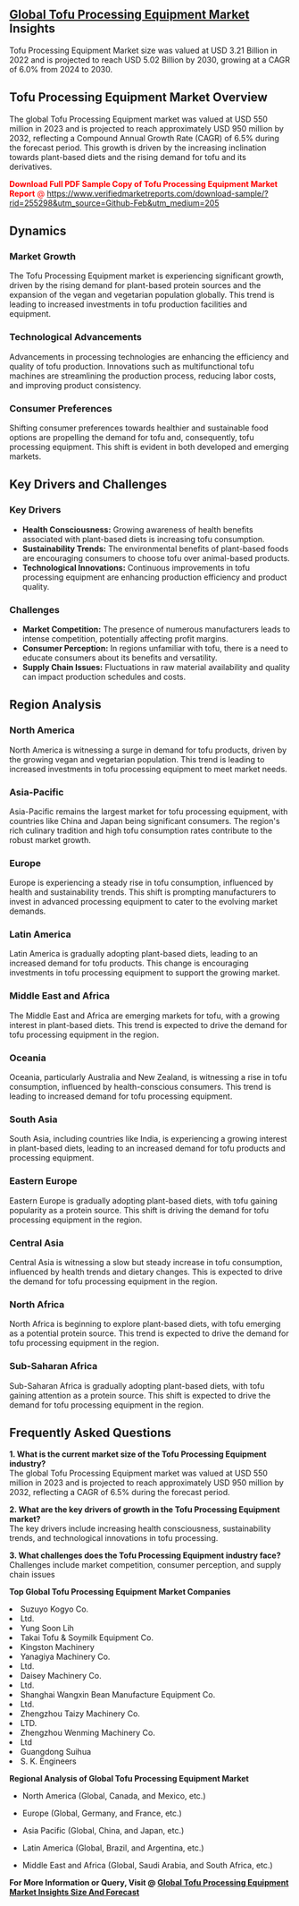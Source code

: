 <h2><a href="https://www.verifiedmarketreports.com/download-sample/?rid=255298&amp;utm_source=Github&amp;utm_medium=205" target="_blank">Global Tofu Processing Equipment Market</a> Insights</h2><p>Tofu Processing Equipment Market size was valued at USD 3.21 Billion in 2022 and is projected to reach USD 5.02 Billion by 2030, growing at a CAGR of 6.0% from 2024 to 2030.</p><p> <h2>Tofu Processing Equipment Market Overview</h2> <p>The global Tofu Processing Equipment market was valued at USD 550 million in 2023 and is projected to reach approximately USD 950 million by 2032, reflecting a Compound Annual Growth Rate (CAGR) of 6.5% during the forecast period. This growth is driven by the increasing inclination towards plant-based diets and the rising demand for tofu and its derivatives. </p> <p><p><span class=""><span style="color: #ff0000;"><strong>Download Full PDF Sample Copy of Tofu Processing Equipment Market Report</strong> @ </span><a href="https://www.verifiedmarketreports.com/download-sample/?rid=255298&amp;utm_source=Github-Feb&amp;utm_medium=205" target="_blank">https://www.verifiedmarketreports.com/download-sample/?rid=255298&amp;utm_source=Github-Feb&amp;utm_medium=205</a></span></p></p> <h2>Dynamics</h2> <h3>Market Growth</h3> <p>The Tofu Processing Equipment market is experiencing significant growth, driven by the rising demand for plant-based protein sources and the expansion of the vegan and vegetarian population globally. This trend is leading to increased investments in tofu production facilities and equipment. </p> <h3>Technological Advancements</h3> <p>Advancements in processing technologies are enhancing the efficiency and quality of tofu production. Innovations such as multifunctional tofu machines are streamlining the production process, reducing labor costs, and improving product consistency. </p> <h3>Consumer Preferences</h3> <p>Shifting consumer preferences towards healthier and sustainable food options are propelling the demand for tofu and, consequently, tofu processing equipment. This shift is evident in both developed and emerging markets. </p> <h2>Key Drivers and Challenges</h2> <h3>Key Drivers</h3> <ul> <li><strong>Health Consciousness:</strong> Growing awareness of health benefits associated with plant-based diets is increasing tofu consumption. </li> <li><strong>Sustainability Trends:</strong> The environmental benefits of plant-based foods are encouraging consumers to choose tofu over animal-based products. </li> <li><strong>Technological Innovations:</strong> Continuous improvements in tofu processing equipment are enhancing production efficiency and product quality. </li> </ul> <h3>Challenges</h3> <ul> <li><strong>Market Competition:</strong> The presence of numerous manufacturers leads to intense competition, potentially affecting profit margins. </li> <li><strong>Consumer Perception:</strong> In regions unfamiliar with tofu, there is a need to educate consumers about its benefits and versatility. </li> <li><strong>Supply Chain Issues:</strong> Fluctuations in raw material availability and quality can impact production schedules and costs. </li> </ul> <h2>Region Analysis</h2> <h3>North America</h3> <p>North America is witnessing a surge in demand for tofu products, driven by the growing vegan and vegetarian population. This trend is leading to increased investments in tofu processing equipment to meet market needs. </p> <h3>Asia-Pacific</h3> <p>Asia-Pacific remains the largest market for tofu processing equipment, with countries like China and Japan being significant consumers. The region's rich culinary tradition and high tofu consumption rates contribute to the robust market growth. </p> <h3>Europe</h3> <p>Europe is experiencing a steady rise in tofu consumption, influenced by health and sustainability trends. This shift is prompting manufacturers to invest in advanced processing equipment to cater to the evolving market demands. </p> <h3>Latin America</h3> <p>Latin America is gradually adopting plant-based diets, leading to an increased demand for tofu products. This change is encouraging investments in tofu processing equipment to support the growing market. </p> <h3>Middle East and Africa</h3> <p>The Middle East and Africa are emerging markets for tofu, with a growing interest in plant-based diets. This trend is expected to drive the demand for tofu processing equipment in the region. </p> <h3>Oceania</h3> <p>Oceania, particularly Australia and New Zealand, is witnessing a rise in tofu consumption, influenced by health-conscious consumers. This trend is leading to increased demand for tofu processing equipment. </p> <h3>South Asia</h3> <p>South Asia, including countries like India, is experiencing a growing interest in plant-based diets, leading to an increased demand for tofu products and processing equipment. </p> <h3>Eastern Europe</h3> <p>Eastern Europe is gradually adopting plant-based diets, with tofu gaining popularity as a protein source. This shift is driving the demand for tofu processing equipment in the region. </p> <h3>Central Asia</h3> <p>Central Asia is witnessing a slow but steady increase in tofu consumption, influenced by health trends and dietary changes. This is expected to drive the demand for tofu processing equipment in the region. </p> <h3>North Africa</h3> <p>North Africa is beginning to explore plant-based diets, with tofu emerging as a potential protein source. This trend is expected to drive the demand for tofu processing equipment in the region. </p> <h3>Sub-Saharan Africa</h3> <p>Sub-Saharan Africa is gradually adopting plant-based diets, with tofu gaining attention as a protein source. This shift is expected to drive the demand for tofu processing equipment in the region. </p> <h2>Frequently Asked Questions</h2> <p><strong>1. What is the current market size of the Tofu Processing Equipment industry?</strong><br> The global Tofu Processing Equipment market was valued at USD 550 million in 2023 and is projected to reach approximately USD 950 million by 2032, reflecting a CAGR of 6.5% during the forecast period. </p> <p><strong>2. What are the key drivers of growth in the Tofu Processing Equipment market?</strong><br> The key drivers include increasing health consciousness, sustainability trends, and technological innovations in tofu processing. </p> <p><strong>3. What challenges does the Tofu Processing Equipment industry face?</strong><br> Challenges include market competition, consumer perception, and supply chain issues</p><p><strong>Top Global Tofu Processing Equipment Market Companies</strong></p><div data-test-id=""><p><li>Suzuyo Kogyo Co.</li><li> Ltd.</li><li> Yung Soon Lih</li><li> Takai Tofu & Soymilk Equipment Co.</li><li> Kingston Machinery</li><li> Yanagiya Machinery Co.</li><li> Ltd.</li><li> Daisey Machinery Co.</li><li> Ltd.</li><li> Shanghai Wangxin Bean Manufacture Equipment Co.</li><li>Ltd.</li><li> Zhengzhou Taizy Machinery Co.</li><li> LTD.</li><li> Zhengzhou Wenming Machinery Co.</li><li>Ltd</li><li> Guangdong Suihua</li><li> S. K. Engineers</li></p><div><strong>Regional Analysis of&nbsp;Global Tofu Processing Equipment Market</strong></div><ul><li dir="ltr"><p dir="ltr">North America&nbsp;(Global, Canada, and Mexico, etc.)</p></li><li dir="ltr"><p dir="ltr">Europe (Global, Germany, and France, etc.)</p></li><li dir="ltr"><p dir="ltr">Asia Pacific&nbsp;(Global, China, and Japan, etc.)</p></li><li dir="ltr"><p dir="ltr">Latin America&nbsp;(Global, Brazil, and Argentina, etc.)</p></li><li dir="ltr">Middle East and Africa&nbsp;(Global, Saudi Arabia, and South Africa, etc.)</li></ul><p><strong>For More Information or Query, Visit @&nbsp;</strong><strong><a href="https://www.verifiedmarketreports.com/product/tofu-processing-equipment-market/?utm_source=Github&amp;utm_medium=205" target="_blank">Global Tofu Processing Equipment Market Insights Size And Forecast</a></strong></p></div>
